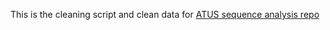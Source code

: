This is the cleaning script and clean data for [ATUS sequence analysis repo](https://github.com/joemarlo/ATUS-sequence-analysis)
